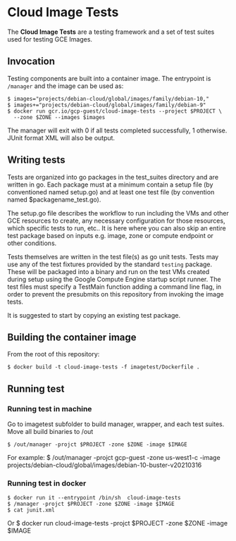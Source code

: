 # Cloud Image Tests #

The **Cloud Image Tests** are a testing framework and a set of test suites used
for testing GCE Images.

## Invocation ##

Testing components are built into a container image. The entrypoint is
`/manager` and the image can be used as:

    $ images="projects/debian-cloud/global/images/family/debian-10,"
    $ images+="projects/debian-cloud/global/images/family/debian-9"
    $ docker run gcr.io/gcp-guest/cloud-image-tests --project $PROJECT \
      --zone $ZONE --images $images

The manager will exit with 0 if all tests completed successfully, 1 otherwise.
JUnit format XML will also be output.

## Writing tests ##

Tests are organized into go packages in the test\_suites directory and are
written in go. Each package must at a minimum contain a setup file (by
conventioned named setup.go) and at least one test file (by convention named
$packagename\_test.go).

The setup.go file describes the workflow to run including the VMs and other GCE
resources to create, any necessary configuration for those resources, which
specific tests to run, etc.. It is here where you can also skip an entire test
package based on inputs e.g. image, zone or compute endpoint or other
conditions.

Tests themselves are written in the test file(s) as go unit tests. Tests may use
any of the test fixtures provided by the standard `testing` package.  These will
be packaged into a binary and run on the test VMs created during setup using the
Google Compute Engine startup script runner. The test files must specify a
TestMain function adding a command line flag, in order to prevent the presubmits
on this repository from invoking the image tests.

It is suggested to start by copying an existing test package.

## Building the container image ##

From the root of this repository:

    $ docker build -t cloud-image-tests -f imagetest/Dockerfile .

## Running test ##

### Running test in machine ###

Go to imagetest subfolder to build manager, wrapper, and each test suites. Move all
build binaries to /out

    $ /out/manager -projct $PROJECT -zone $ZONE -image $IMAGE

For example:
    $  /out/manager -projct gcp-guest -zone us-west1-c -image projects/debian-cloud/global/images/debian-10-buster-v20210316

### Running test in docker ###

    $ docker run it --entrypoint /bin/sh  cloud-image-tests
    $ /manager -projct $PROJECT -zone $ZONE -image $IMAGE
    $ cat junit.xml
Or 
    $ docker run cloud-image-tests -projct $PROJECT -zone $ZONE -image $IMAGE 
